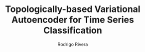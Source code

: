 ---
paperId: 42
author: Rodrigo Rivera
publicationauthor: Rivera, R.
title: Topologically-based Variational Autoencoder for Time Series Classification
pitch: https://slideslive.com/38930549/topologicallybased-variational-autoencoder-for-time-series-classification?ref=folder-55828
poster: Poster_Rodrigo_Rivera
alt: --
type: Poster
topic: Applications
subtopic: Deep Learning
link: https://research.latinxinai.org/papers/icml/2020/pdf/Poster_Rodrigo_Rivera.pdf
conference: icml
year: 2020
tags: icml-2020
location: Virtual
---